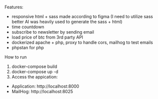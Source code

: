 Features:
- responsive html + sass made according to figma (I need to utilize sass better AI was heavily used to generate the sass + html)
- time countdown
- subscribe to newsletter by sending email
- load price of btc from 3rd party API
- dockerized apache + php, proxy to handle cors, mailhog to test emails
- phpstan for php

How to run
1. docker-compose build
2. docker-compose up -d
3. Access the appication:
- Application: http://localhost:8000
- MailHog: http://localhost:8025

